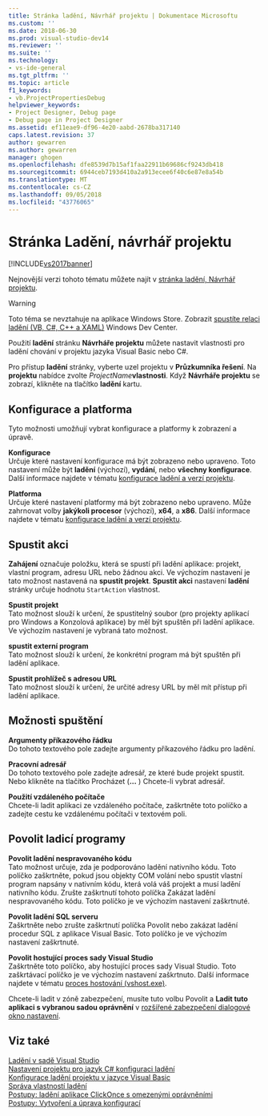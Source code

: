 ```yaml
---
title: Stránka ladění, Návrhář projektu | Dokumentace Microsoftu
ms.custom: ''
ms.date: 2018-06-30
ms.prod: visual-studio-dev14
ms.reviewer: ''
ms.suite: ''
ms.technology:
- vs-ide-general
ms.tgt_pltfrm: ''
ms.topic: article
f1_keywords:
- vb.ProjectPropertiesDebug
helpviewer_keywords:
- Project Designer, Debug page
- Debug page in Project Designer
ms.assetid: ef11eae9-df96-4e20-aabd-2678ba317140
caps.latest.revision: 37
author: gewarren
ms.author: gewarren
manager: ghogen
ms.openlocfilehash: dfe8539d7b15af1faa22911b69686cf9243db418
ms.sourcegitcommit: 6944ceb7193d410a2a913ecee6f40c6e87e8a54b
ms.translationtype: MT
ms.contentlocale: cs-CZ
ms.lasthandoff: 09/05/2018
ms.locfileid: "43776065"
---
```

# <a name="debug-page-project-designer"></a>Stránka Ladění, návrhář projektu
[!INCLUDE[vs2017banner](../../includes/vs2017banner.md)]

Nejnovější verzi tohoto tématu můžete najít v [stránka ladění, Návrhář projektu](https://docs.microsoft.com/visualstudio/ide/reference/debug-page-project-designer).  
  
  
> [!WARNING]
>  Toto téma se nevztahuje na aplikace Windows Store. Zobrazit [spustíte relaci ladění (VB, C#, C++ a XAML)](../../debugger/start-a-debugging-session-for-a-store-app-in-visual-studio-vb-csharp-cpp-and-xaml.md) Windows Dev Center.  
  
 Použití **ladění** stránku **Návrháře projektu** můžete nastavit vlastnosti pro ladění chování v projektu jazyka Visual Basic nebo C#.  
  
 Pro přístup **ladění** stránky, vyberte uzel projektu v **Průzkumníka řešení**. Na **projektu** nabídce zvolte _ProjectName_**vlastnosti**. Když **Návrháře projektu** se zobrazí, klikněte na tlačítko **ladění** kartu.  
  
## <a name="configuration-and-platform"></a>Konfigurace a platforma  
 Tyto možnosti umožňují vybrat konfigurace a platformy k zobrazení a úpravě.  
  
 **Konfigurace**  
 Určuje které nastavení konfigurace má být zobrazeno nebo upraveno. Toto nastavení může být **ladění** (výchozí), **vydání**, nebo **všechny konfigurace**. Další informace najdete v tématu [konfigurace ladění a verzí projektu](http://msdn.microsoft.com/en-us/0440b300-0614-4511-901a-105b771b236e).  
  
 **Platforma**  
 Určuje které nastavení platformy má být zobrazeno nebo upraveno. Může zahrnovat volby **jakýkoli procesor** (výchozí), **x64**, a **x86**. Další informace najdete v tématu [konfigurace ladění a verzí projektu](http://msdn.microsoft.com/en-us/0440b300-0614-4511-901a-105b771b236e).  
  
## <a name="start-action"></a>Spustit akci  
 **Zahájení** označuje položku, která se spustí při ladění aplikace: projekt, vlastní program, adresu URL nebo žádnou akci. Ve výchozím nastavení je tato možnost nastavená na **spustit projekt**. **Spustit akci** nastavení **ladění** stránky určuje hodnotu `StartAction` vlastnost.  
  
 **Spustit projekt**  
 Tato možnost slouží k určení, že spustitelný soubor (pro projekty aplikací pro Windows a Konzolová aplikace) by měl být spuštěn při ladění aplikace. Ve výchozím nastavení je vybraná tato možnost.  
  
 **spustit externí program**  
 Tato možnost slouží k určení, že konkrétní program má být spuštěn při ladění aplikace.  
  
 **Spustit prohlížeč s adresou URL**  
 Tato možnost slouží k určení, že určité adresy URL by měl mít přístup při ladění aplikace.  
  
## <a name="start-options"></a>Možnosti spuštění  
 **Argumenty příkazového řádku**  
 Do tohoto textového pole zadejte argumenty příkazového řádku pro ladění.  
  
 **Pracovní adresář**  
 Do tohoto textového pole zadejte adresář, ze které bude projekt spustit. Nebo klikněte na tlačítko Procházet (**...** ) Chcete-li vybrat adresář.  
  
 **Použití vzdáleného počítače**  
 Chcete-li ladit aplikaci ze vzdáleného počítače, zaškrtněte toto políčko a zadejte cestu ke vzdálenému počítači v textovém poli.  
  
## <a name="enable-debuggers"></a>Povolit ladicí programy  
 **Povolit ladění nespravovaného kódu**  
 Tato možnost určuje, zda je podporováno ladění nativního kódu. Toto políčko zaškrtněte, pokud jsou objekty COM volání nebo spustit vlastní program napsány v nativním kódu, která volá váš projekt a musí ladění nativního kódu. Zrušte zaškrtnutí tohoto políčka Zakázat ladění nespravovaného kódu. Toto políčko je ve výchozím nastavení zaškrtnuté.  
  
 **Povolit ladění SQL serveru**  
 Zaškrtněte nebo zrušte zaškrtnutí políčka Povolit nebo zakázat ladění procedur SQL z aplikace Visual Basic. Toto políčko je ve výchozím nastavení zaškrtnuté.  
  
 **Povolit hostující proces sady Visual Studio**  
 Zaškrtněte toto políčko, aby hostující proces sady Visual Studio. Toto zaškrtávací políčko je ve výchozím nastavení zaškrtnuto. Další informace najdete v tématu [proces hostování (vshost.exe)](../../ide/hosting-process-vshost-exe.md).  
  
 Chcete-li ladit v zóně zabezpečení, musíte tuto volbu Povolit a **Ladit tuto aplikaci s vybranou sadou oprávnění** v [rozšířené zabezpečení dialogové okno nastavení](../../ide/reference/advanced-security-settings-dialog-box.md).  
  
## <a name="see-also"></a>Viz také  
 [Ladění v sadě Visual Studio](../../debugger/debugging-in-visual-studio.md)   
 [Nastavení projektu pro jazyk C# konfiguraci ladění](../../debugger/project-settings-for-csharp-debug-configurations.md)   
 [Konfigurace ladění projektu v jazyce Visual Basic](../../debugger/project-settings-for-a-visual-basic-debug-configuration.md)   
 [Správa vlastností ladění](http://msdn.microsoft.com/en-us/92474d16-e7fe-4fac-9287-6bd6b3a7eb68)   
 [Postupy: ladění aplikace ClickOnce s omezenými oprávněními](../../deployment/how-to-debug-a-clickonce-application-with-restricted-permissions.md)   
 [Postupy: Vytvoření a úprava konfigurací](../../ide/how-to-create-and-edit-configurations.md)



